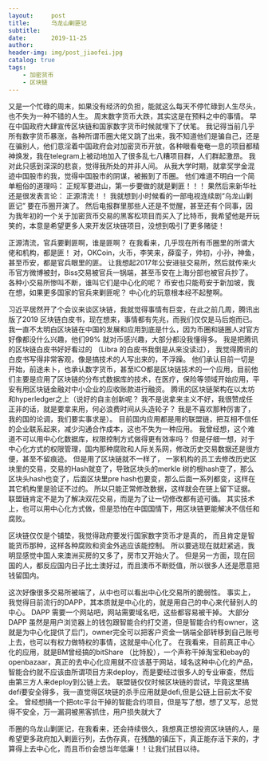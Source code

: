 ```yaml
---
layout:     post
title:      乌龙山剿匪记
subtitle:   
date:       2019-11-25
author:     
header-img: img/post_jiaofei.jpg
catalog: true
tags:
    - 加密货币
    - 区块链
---
```



又是一个忙碌的周末，如果没有经济的负担，能就这么每天不停忙碌到人生尽头，也不失为一种不错的人生。 周末数字货币大跌，其实这是在预料之中的事情。 早在中国政府大肆宣传区块链和国家数字货币时候就埋下了伏笔。 我记得当前几乎所有数字货币暴涨，各种所谓币圈大佬又跳了出来，我不知道他们是骗自己，还是在骗别人，他们意淫着中国政府会对加密货币开放，各种眼看奄奄一息的项目都精神焕发，我在telegram上被动地加入了很多乱七八糟项目群，人们群起激昂。  我对此只感到深深的悲哀，觉得我所处的并非人间。 从我大学时期，就拿奖学金混迹中国股市的我，觉得中国股市的阴谋，被搬到了币圈。 他们难道不明白一个简单粗俗的道理吗： 正规军要进山，第一步要做的就是剿匪！！！ 果然后来新华社还是很发表言论： 正源清流！！  我就想到小时候看的一部电视连续剧“乌龙山剿匪记” 要在币圈开演了。  然后电报群里那些人还是不觉醒，甚至还有个同事，因为我年初的一个关于加密货币交易的黑客松项目而买入了比特币，我希望他是开玩笑的，本意是希望更多人来开发区块链项目，没想到吸引了更多赌徒！ 



正源清流，官兵要剿匪啊，谁是匪啊？ 在我看来，几乎现在所有币圈里的所谓大佬和机构，都是匪！  对，OKCoin，火币，李笑来，薛蛮子，帅初，小孙，神鱼，甚至币安，都是官兵眼里的匪。 让我想起2017年公安进驻交易所，然后就传来火币官方微博被封，Biss交易被官兵一锅端，甚至币安在上海分部也被官兵抄了。  各种小交易所惨叫不断，谁叫它们是中心化的呢？  币安也只能苟安于新加坡，我在想，如果更多国家的官兵来剿匪呢？  中心化的玩意根本经不起整啊。 




习近平居然开了个会议来谈区块链，我就觉得事情有巨变，在此之前几周，腾讯出版了2019 区块链白皮书，现在想来，事情都有先兆，而我们仅仅是马后炮而已。  我一直不太明白区块链在中国的发展和应用到底是什么，因为币圈和链圈人对官方好像都没什么兴趣，他们99% 就对币感兴趣，大部分都没我懂得多。 我是把腾讯的区块链白皮书好好看过的 （Libra 的白皮书我倒是从来没读过）， 我觉得腾讯的白皮书写得非常客观，像是搞技术的人写出来的，不浮躁。  他们承认目前一切是开始，前途未卜，也承认数字货币，甚至ICO都是区块链技术的一个应用，目前他们主要是应用了区块链的分布式数据库的技术，在医疗，保险等领域开始应用，平安有用区块链金融对中小企业的应收账款进行融资。 腾讯的区块链架构在以太坊和hyperledger之上（说好的自主创新呢？ 我不是说拿来主义不好，我很赞成任正非的话，就是要拿来用，何必浪费时间从头造轮子？ 我是不喜欢那种厉害了，我的国的论调，我们要实事求是）。  目前国内应用都是用的联盟链，把互相不信任的企业联系起来，减少沟通合作成本，这也不失为一种应用。  我曾经想，这个难道不可以用中心化数据库，权限控制方式做得更有效率吗？ 但是仔细一想，对于中心化方式的权限管理，国内那种腐败和人际关系网，修改历史交易数据还是很方便，甚至不留痕迹。 但是用了区块链就不一样了， 一家机构的员工去修改历史区块里的交易，交易的Hash就变了，导致区块头的merkle 树的根hash变了，那么区块头hash也变了，后面区块里pre hash也要变，那么后面一系列都变，这样在其它机构里是验证不过的。  所以只能正常修改数据，这样就会在链上留下证据。 联盟链肯定不是为了解决双花交易，而是为了让一切修改都有迹可循。 其实技术上，也可以用中心化方式做，但是恐怕在中国国情下，用区块链更能解决不信任和腐败。




区块链仅仅是个铺垫，我觉得政府要发行国家数字货币才是真的， 而且肯定是智能货币那种，这样各种腐败和资金外逃应该能控制。 所以要逃现在就赶紧逃，我明显感觉中国人来澳洲买房的又多了，房市又开始火了。 但是另一方面，现在回国的人，都反应国内日子比土澳好过，而且澳币不断贬值，所以很多人还是愿意把钱留国内。 



这次好像很多交易所被端了，从中也可以看出中心化交易所的脆弱性。 事实上，我觉得目前流行的DAPP，其本质就是中心化的，就是用自己的中心来代替别人的中心。 DAPP 需要一个网站吧，网站需要域名吧，这些都容易被干掉。 大部分DAPP 虽然是用户浏览器上的钱包跟智能合约打交道，但是智能合约有owner，这就是为中心化提供了后门，owner完全可以把客户资金一锅端全部转移到自己账号上去，也可以有权力做特权的事情，这就是中心化了。  在我看来，目前真正中心化的应用，就是BM曾经搞的bitShare （比特股），一个声称干掉淘宝和ebay的openbazaar，真正的去中心化应用就不应该基于网站，域名这种中心化的产品，智能合约就不应该由所谓项目方来deploy，而是要经过很多人的专业审查，然后由第三方人来deploy到公链上去。 联盟链仅仅时候区块链的尝试，毕竟这里搞defi要安全得多，我一直觉得区块链的杀手应用就是defi,但是公链上目前太不安全。 曾经想搞一个把otc平台干掉的智能合约项目，但是写了想，想了又写，总觉得不安全，万一漏洞被黑客抓住，用户损失就大了





币圈的乌龙山剿匪记，在我看来，还会持续很久，我想真正想投资区块链的人，是希望更多政府加入剿匪行列，去伪存真，在残酷的镇压下，真正能存活下来的，才算得上去中心化，而且币价会想当年低廉！！让我们拭目以待。
